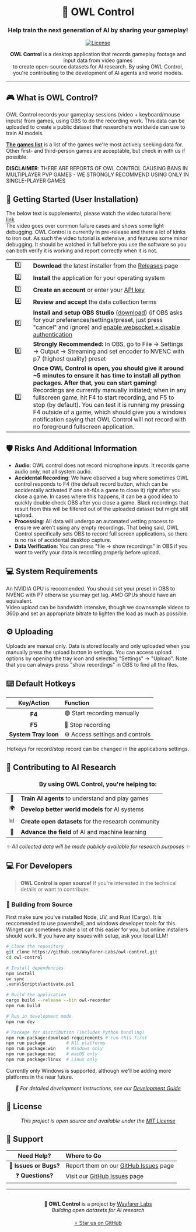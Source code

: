 <div align="center">
  
# 🦉 OWL Control

### **Help train the next generation of AI by sharing your gameplay!**

[![License](https://img.shields.io/badge/license-MIT-blue.svg)](LICENSE)

<p align="center">
  <strong>OWL Control</strong> is a desktop application that records gameplay footage and input data from video games<br/>
  to create open-source datasets for AI research. By using OWL Control,<br/>
  you're contributing to the development of AI agents and world models.
</p>

---

</div>

## 🎮 What is OWL Control?

OWL Control records your gameplay sessions (video + keyboard/mouse inputs) from games, using OBS to do the recording work. This data can be uploaded to create a public dataset that researchers worldwide can use to train AI models.

**[The games list](./GAMES.md)** is a list of the games we're most actively seeking data for. Other first- and third-person games are acceptable, but check in with us if possible.

**DISCLAIMER**: THERE ARE REPORTS OF OWL CONTROL CAUSING BANS IN MULTIPLAYER PVP GAMES - WE STRONGLY RECOMMEND USING ONLY IN SINGLE-PLAYER GAMES

## 🚀 Getting Started (User Installation)
The below text is supplemental, please watch the video tutorial here:  
[link](https://www.loom.com/share/f18451c8196a47a9a2dd7418f785cd37)  
The video goes over common failure cases and shows some light debugging. OWL Control is currently in pre-release and there a lot of kinks to iron out. As such the video tutorial is extensive,
and features some minor debugging. It should be watched in full before you use the software so you can both verify it is working and report correctly when it is not.
<table>
<tr>
<td width="50px" align="center">1️⃣</td>
<td><strong>Download</strong> the latest installer from the <a href="https://github.com/Wayfarer-Labs/owl-control/releases">Releases</a> page</td>
</tr>
<tr>
<td align="center">2️⃣</td>
<td><strong>Install</strong> the application for your operating system</td>
</tr>
<tr>
<td align="center">3️⃣</td>
<td><strong>Create an account</strong> or enter your <a href="https://wayfarerlabs.ai/dashboard">API key</a></td>
</tr>
<tr>
<td align="center">4️⃣</td>
<td><strong>Review and accept</strong> the data collection terms</td>
</tr>
<tr>
<td align="center">5️⃣</td>
<td><strong>Install and setup OBS Studio</strong> (<a href="https://obsproject.com/">download</a>) (if OBS asks for your preferences/settings/preset, just press "cancel" and ignore) and <a href="https://imgur.com/a/rN7C79y">enable websocket + disable authentication</a></td>
</tr>
<tr>
<td align="center">6️⃣</td>
<td><strong>Strongly Recommended:</strong> In OBS, go to File -> Settings -> Output -> Streaming and set encoder to NVENC with p7 (highest quality) preset</td>
</tr>
<tr>
<td align="center">7️⃣</td>
<td><strong>Once OWL Control is open, you should give it around ~5 minutes to ensure it has time to install all python packages. After that, you can start gaming!</strong> Recordings are currently manually initiated; when in any fullscreen game, hit F4 to start recording, and F5 to stop (by default). You can test it is running my pressing F4 outside of a game, which should give you a windows notification saying that OWL Control will not record with no foreground fullscreen application.</td>
</tr>
</table>

## 🛡️ Risks And Additional Information

- **Audio**: OWL control does not record microphone inputs. It records game audio only, not all system audio.  
- **Accidental Recording**: We have observed a bug where sometimes OWL control responds to F4 (the default record button, which can be accidentally activated if one alt-f4s a game to close it) right after you close a game. In cases where this happens, it can be a good idea to quickly double check OBS after you close a game. Black recordings that result from this will be filtered out of the uploaded dataset but might still upload.  
- **Processing**: All data will undergo an automated vetting process to ensure we aren't using any empty recordings. That being said, OWL Control specifically sets OBS to record full screen applications, so there is no risk of accidental desktop capture.  
- **Data Verification**: You can press "file -> show recordings" in OBS if you want to verify your data is recording properly before upload.  

## 💻 System Requirements

An NVIDIA GPU is reccomended. You should set your preset in OBS to NVENC with P7 otherwise you may get lag. AMD GPUs should have an equivalent.  
Video upload can be bandwidth intensive, though we downsample videos to 360p and set an appropriate bitrate to lighten the load as much as possible.   

## ⚙️ Uploading  

Uploads are manual only. Data is stored locally and only uploaded when you manually press the upload button in settings. You can access upload options by opening the tray icon and selecting "Settings" -> "Upload". Note that you can always press "show recordings" in OBS to find all the files.

## ⌨️ Default Hotkeys

<div align="center">

| Key/Action | Function |
|:----------:|:---------|
| **F4** | 🟢 Start recording manually |
| **F5** | 🔴 Stop recording |
| **System Tray Icon** | ⚙️ Access settings and controls |

Hotkeys for record/stop record can be changed in the applications settings.
</div>

## 🤝 Contributing to AI Research

<div align="center">
  <h3>By using OWL Control, you're helping to:</h3>
</div>

<table align="center">
<tr>
<td align="center">🤖</td>
<td><strong>Train AI agents</strong> to understand and play games</td>
</tr>
<tr>
<td align="center">🌍</td>
<td><strong>Develop better world models</strong> for AI systems</td>
</tr>
<tr>
<td align="center">📊</td>
<td><strong>Create open datasets</strong> for the research community</td>
</tr>
<tr>
<td align="center">🚀</td>
<td><strong>Advance the field</strong> of AI and machine learning</td>
</tr>
</table>

<div align="center">
  <em>✨ All collected data will be made publicly available for research purposes ✨</em>
</div>

## 💻 For Developers

> **OWL Control is open source!** If you're interested in the technical details or want to contribute:

### 🔨 Building from Source  

First make sure you've installed Node, UV, and Rust (Cargo). It is reccomended to use powershell, and windows developer tools for this.  
Winget can sometimes make a lot of this easier for you, but online installers should work. If you have any issues with setup, ask your local LLM!

```bash
# Clone the repository
git clone https://github.com/Wayfarer-Labs/owl-control.git
cd owl-control

# Install dependencies
npm install
uv sync
.venv\Scripts\activate.ps1

# Build the application
cargo build --release --bin owl-recorder
npm run build

# Run in development mode
npm run dev

# Package for distribution (includes Python bundling)
npm run package:download-requirements # run this first
npm run package        # All platforms
npm run package:win    # Windows only
npm run package:mac    # macOS only
npm run package:linux  # Linux only
```

Currently only Windows is supported, although we'll be adding more platforms in the near future.

<div align="center">
  <em>📖 For detailed development instructions, see our <a href="docs/development.md">Development Guide</a></em>
</div>

## 📄 License

<div align="center">
  <em>This project is open source and available under the <a href="LICENSE">MIT License</a></em>
</div>

## 🙋 Support

<div align="center">

| Need Help? | Where to Go |
|:----------:|:------------|
| 🐛 **Issues or Bugs?** | Report them on our [GitHub Issues](https://github.com/Wayfarer-Labs/owl-control/issues) page |
| ❓ **Questions?** | Visit our [GitHub Issues](https://github.com/Wayfarer-Labs/owl-control/issues) page |

</div>

---

<div align="center">
  <br>
  <strong>🦉 OWL Control</strong> is a project by <a href="https://wayfarerlabs.ai">Wayfarer Labs</a>
  <br>
  <em>Building open datasets for AI research</em>
  <br><br>
  <a href="https://github.com/Wayfarer-Labs/owl-control">⭐ Star us on GitHub</a>
</div>
